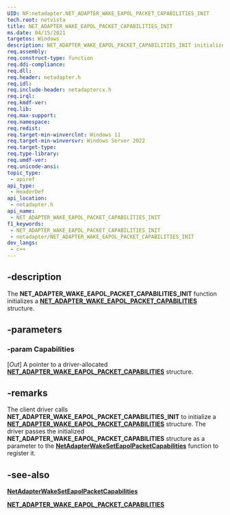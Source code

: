 ```yaml
---
UID: NF:netadapter.NET_ADAPTER_WAKE_EAPOL_PACKET_CAPABILITIES_INIT
tech.root: netvista
title: NET_ADAPTER_WAKE_EAPOL_PACKET_CAPABILITIES_INIT
ms.date: 04/15/2021
targetos: Windows
description: NET_ADAPTER_WAKE_EAPOL_PACKET_CAPABILITIES_INIT initializes a NET_ADAPTER_WAKE_EAPOL_PACKET_CAPABILITIES structure. 
req.assembly: 
req.construct-type: function
req.ddi-compliance: 
req.dll: 
req.header: netadapter.h
req.idl: 
req.include-header: netadaptercx.h
req.irql: 
req.kmdf-ver: 
req.lib: 
req.max-support: 
req.namespace: 
req.redist: 
req.target-min-winverclnt: Windows 11
req.target-min-winversvr: Windows Server 2022
req.target-type: 
req.type-library: 
req.umdf-ver: 
req.unicode-ansi: 
topic_type:
 - apiref
api_type:
 - HeaderDef
api_location:
 - netadapter.h
api_name:
 - NET_ADAPTER_WAKE_EAPOL_PACKET_CAPABILITIES_INIT
f1_keywords:
 - NET_ADAPTER_WAKE_EAPOL_PACKET_CAPABILITIES_INIT
 - netadapter/NET_ADAPTER_WAKE_EAPOL_PACKET_CAPABILITIES_INIT
dev_langs:
 - c++
---
```


## -description

The **NET_ADAPTER_WAKE_EAPOL_PACKET_CAPABILITIES_INIT** function initializes a [**NET_ADAPTER_WAKE_EAPOL_PACKET_CAPABILITIES**](ns-netadapter-net_adapter_wake_eapol_packet_capabilities.md) structure. 

## -parameters

### -param Capabilities

[_Out_] A pointer to a driver-allocated [**NET_ADAPTER_WAKE_EAPOL_PACKET_CAPABILITIES**](ns-netadapter-net_adapter_wake_eapol_packet_capabilities.md) structure.

## -remarks

The client driver calls **NET_ADAPTER_WAKE_EAPOL_PACKET_CAPABILITIES_INIT** to initialize a [**NET_ADAPTER_WAKE_EAPOL_PACKET_CAPABILITIES**](ns-netadapter-net_adapter_wake_eapol_packet_capabilities.md) structure. The driver passes the initialized **NET_ADAPTER_WAKE_EAPOL_PACKET_CAPABILITIES** structure as a parameter to the [**NetAdapterWakeSetEapolPacketCapabilities**](nf-netadapter-netadapterwakeseteapolpacketcapabilities.md) function to register it.

## -see-also

[**NetAdapterWakeSetEapolPacketCapabilities**](nf-netadapter-netadapterwakeseteapolpacketcapabilities.md)

[**NET_ADAPTER_WAKE_EAPOL_PACKET_CAPABILITIES**](ns-netadapter-net_adapter_wake_eapol_packet_capabilities.md)